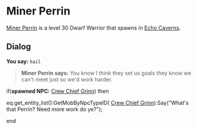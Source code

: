 # Miner Perrin



[Miner Perrin](/npc/153063) is a level 30 Dwarf Warrior that spawns in [Echo Caverns](/zone/153).



## Dialog

**You say:** `hail`



>**Miner Perrin says:** You know I think they set us goals they know we can't meet just so we'd work harder.


if(**spawned NPC:**  [Crew Chief Grinn](/npc/153070)) then



eq.get_entity_list():GetMobByNpcTypeID( [Crew Chief Grinn](/npc/153070)):Say("What's that Perrin?  Need more work do ye?");

end
